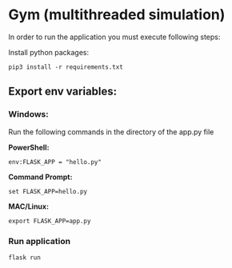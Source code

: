 # Gym (multithreaded simulation)

In order to run the application you must execute following steps:

Install python packages:
```
pip3 install -r requirements.txt
```

## Export env variables:

### Windows:
Run the following commands in the directory of the app.py file

**PowerShell:**
```
env:FLASK_APP = "hello.py"
```

**Command Prompt:**
```
set FLASK_APP=hello.py
```

**MAC/Linux:**
```
export FLASK_APP=app.py
```

### Run application
```
flask run
```